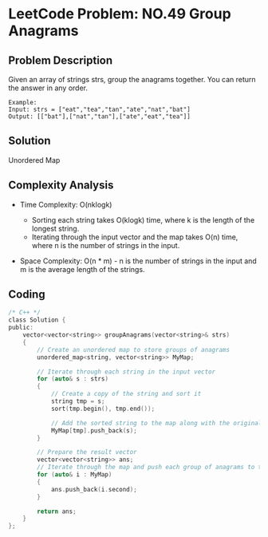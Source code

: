 # LeetCode Problem: NO.49 Group Anagrams

## Problem Description
Given an array of strings strs, group the anagrams together. You can return the answer in any order.
```
Example:
Input: strs = ["eat","tea","tan","ate","nat","bat"]
Output: [["bat"],["nat","tan"],["ate","eat","tea"]]
```

## Solution

Unordered Map

## Complexity Analysis

- Time Complexity: O(nklogk)
    - Sorting each string takes O(klogk) time, where k is the length of the longest string.
    - Iterating through the input vector and the map takes O(n) time, where n is the number of strings in the input.

- Space Complexity: O(n * m) - n is the number of strings in the input and m is the average length of the strings.

## Coding

```c
/* C++ */
class Solution {
public:
    vector<vector<string>> groupAnagrams(vector<string>& strs) 
    {
        // Create an unordered map to store groups of anagrams
        unordered_map<string, vector<string>> MyMap;

        // Iterate through each string in the input vector
        for (auto& s : strs)
        {
            // Create a copy of the string and sort it
            string tmp = s;
            sort(tmp.begin(), tmp.end());

            // Add the sorted string to the map along with the original string
            MyMap[tmp].push_back(s);
        }

        // Prepare the result vector
        vector<vector<string>> ans;
        // Iterate through the map and push each group of anagrams to the result
        for (auto& i : MyMap)
        {
            ans.push_back(i.second);
        }

        return ans;
    }
};